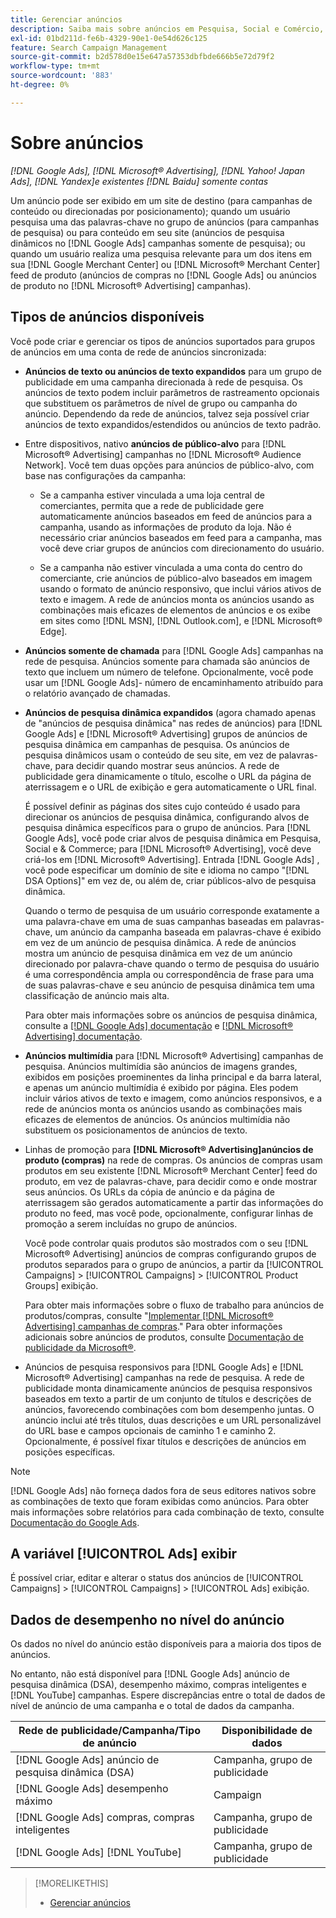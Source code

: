 ```yaml
---
title: Gerenciar anúncios
description: Saiba mais sobre anúncios em Pesquisa, Social e Comércio, incluindo os tipos de anúncios disponíveis.
exl-id: 01bd211d-fe6b-4329-90e1-0e54d626c125
feature: Search Campaign Management
source-git-commit: b2d578d0e15e647a57353dbfbde666b5e72d79f2
workflow-type: tm+mt
source-wordcount: '883'
ht-degree: 0%

---
```


# Sobre anúncios

*[!DNL Google Ads], [!DNL Microsoft® Advertising], [!DNL Yahoo! Japan Ads], [!DNL Yandex]e existentes [!DNL Baidu] somente contas*

Um anúncio pode ser exibido em um site de destino (para campanhas de conteúdo ou direcionadas por posicionamento); quando um usuário pesquisa uma das palavras-chave no grupo de anúncios (para campanhas de pesquisa) ou para conteúdo em seu site (anúncios de pesquisa dinâmicos no [!DNL Google Ads] campanhas somente de pesquisa); ou quando um usuário realiza uma pesquisa relevante para um dos itens em sua [!DNL Google Merchant Center] ou [!DNL Microsoft® Merchant Center] feed de produto (anúncios de compras no [!DNL Google Ads] ou anúncios de produto no [!DNL Microsoft® Advertising] campanhas).

## Tipos de anúncios disponíveis

Você pode criar e gerenciar os tipos de anúncios suportados para grupos de anúncios em uma conta de rede de anúncios sincronizada:

* **Anúncios de texto ou anúncios de texto expandidos** para um grupo de publicidade em uma campanha direcionada à rede de pesquisa. Os anúncios de texto podem incluir parâmetros de rastreamento opcionais que substituem os parâmetros de nível de grupo ou campanha do anúncio. Dependendo da rede de anúncios, talvez seja possível criar anúncios de texto expandidos/estendidos ou anúncios de texto padrão.

* Entre dispositivos, nativo **anúncios de público-alvo** para [!DNL Microsoft® Advertising] campanhas no [!DNL Microsoft® Audience Network]. Você tem duas opções para anúncios de público-alvo, com base nas configurações da campanha:

   * Se a campanha estiver vinculada a uma loja central de comerciantes, permita que a rede de publicidade gere automaticamente anúncios baseados em feed de anúncios para a campanha, usando as informações de produto da loja. Não é necessário criar anúncios baseados em feed para a campanha, mas você deve criar grupos de anúncios com direcionamento do usuário.

   * Se a campanha não estiver vinculada a uma conta do centro do comerciante, crie anúncios de público-alvo baseados em imagem usando o formato de anúncio responsivo, que inclui vários ativos de texto e imagem. A rede de anúncios monta os anúncios usando as combinações mais eficazes de elementos de anúncios e os exibe em sites como [!DNL MSN], [!DNL Outlook.com], e [!DNL Microsoft® Edge].

* **Anúncios somente de chamada** para [!DNL Google Ads] campanhas na rede de pesquisa. Anúncios somente para chamada são anúncios de texto que incluem um número de telefone. Opcionalmente, você pode usar um [!DNL Google Ads]- número de encaminhamento atribuído para o relatório avançado de chamadas.

* **Anúncios de pesquisa dinâmica expandidos** (agora chamado apenas de &quot;anúncios de pesquisa dinâmica&quot; nas redes de anúncios) para [!DNL Google Ads] e [!DNL Microsoft® Advertising] grupos de anúncios de pesquisa dinâmica em campanhas de pesquisa. Os anúncios de pesquisa dinâmicos usam o conteúdo de seu site, em vez de palavras-chave, para decidir quando mostrar seus anúncios. A rede de publicidade gera dinamicamente o título, escolhe o URL da página de aterrissagem e o URL de exibição e gera automaticamente o URL final.

  É possível definir as páginas dos sites cujo conteúdo é usado para direcionar os anúncios de pesquisa dinâmica, configurando alvos de pesquisa dinâmica específicos para o grupo de anúncios. Para [!DNL Google Ads], você pode criar alvos de pesquisa dinâmica em Pesquisa, Social e &amp; Commerce; para [!DNL Microsoft® Advertising], você deve criá-los em [!DNL Microsoft® Advertising]. Entrada [!DNL Google Ads] , você pode especificar um domínio de site e idioma no campo &quot;[!DNL DSA Options]&quot; em vez de, ou além de, criar públicos-alvo de pesquisa dinâmica.

  Quando o termo de pesquisa de um usuário corresponde exatamente a uma palavra-chave em uma de suas campanhas baseadas em palavras-chave, um anúncio da campanha baseada em palavras-chave é exibido em vez de um anúncio de pesquisa dinâmica. A rede de anúncios mostra um anúncio de pesquisa dinâmica em vez de um anúncio direcionado por palavra-chave quando o termo de pesquisa do usuário é uma correspondência ampla ou correspondência de frase para uma de suas palavras-chave e seu anúncio de pesquisa dinâmica tem uma classificação de anúncio mais alta.

  Para obter mais informações sobre os anúncios de pesquisa dinâmica, consulte a [[!DNL Google Ads] documentação](https://support.google.com/google-ads/answer/2471185) e [[!DNL Microsoft® Advertising] documentação](https://help.ads.microsoft.com/#apex/ads/en/56794).

* **Anúncios multimídia** para [!DNL Microsoft® Advertising] campanhas de pesquisa. Anúncios multimídia são anúncios de imagens grandes, exibidos em posições proeminentes da linha principal e da barra lateral, e apenas um anúncio multimídia é exibido por página. Eles podem incluir vários ativos de texto e imagem, como anúncios responsivos, e a rede de anúncios monta os anúncios usando as combinações mais eficazes de elementos de anúncios. Os anúncios multimídia não substituem os posicionamentos de anúncios de texto.

* Linhas de promoção para **[!DNL Microsoft® Advertising]anúncios de produto (compras)** na rede de compras. Os anúncios de compras usam produtos em seu existente [!DNL Microsoft® Merchant Center] feed do produto, em vez de palavras-chave, para decidir como e onde mostrar seus anúncios. Os URLs da cópia de anúncio e da página de aterrissagem são gerados automaticamente a partir das informações do produto no feed, mas você pode, opcionalmente, configurar linhas de promoção a serem incluídas no grupo de anúncios.

  Você pode controlar quais produtos são mostrados com o seu [!DNL Microsoft® Advertising] anúncios de compras configurando grupos de produtos separados para o grupo de anúncios, a partir da [!UICONTROL Campaigns] > [!UICONTROL Campaigns] > [!UICONTROL Product Groups] exibição.

  Para obter mais informações sobre o fluxo de trabalho para anúncios de produtos/compras, consulte &quot;[Implementar [!DNL Microsoft® Advertising] campanhas de compras](/help/search-social-commerce/campaign-management/special-campaign-types/microsoft-shopping-campaigns.md).&quot;  Para obter informações adicionais sobre anúncios de produtos, consulte [Documentação de publicidade da Microsoft®](https://help.ads.microsoft.com/#apex/3/en/51082).

* Anúncios de pesquisa responsivos para [!DNL Google Ads] e [!DNL Microsoft® Advertising] campanhas na rede de pesquisa. A rede de publicidade monta dinamicamente anúncios de pesquisa responsivos baseados em texto a partir de um conjunto de títulos e descrições de anúncios, favorecendo combinações com bom desempenho juntas. O anúncio inclui até três títulos, duas descrições e um URL personalizável do URL base e campos opcionais de caminho 1 e caminho 2. Opcionalmente, é possível fixar títulos e descrições de anúncios em posições específicas.

>[!NOTE]
>
>[!DNL Google Ads] não forneça dados fora de seus editores nativos sobre as combinações de texto que foram exibidas como anúncios. Para obter mais informações sobre relatórios para cada combinação de texto, consulte [Documentação do Google Ads](https://support.google.com/google-ads/answer/7684791).

## A variável [!UICONTROL Ads] exibir

É possível criar, editar e alterar o status dos anúncios de [!UICONTROL Campaigns] > [!UICONTROL Campaigns] > [!UICONTROL Ads] exibição.

## Dados de desempenho no nível do anúncio

Os dados no nível do anúncio estão disponíveis para a maioria dos tipos de anúncios.

No entanto, não está disponível para [!DNL Google Ads] anúncio de pesquisa dinâmica (DSA), desempenho máximo, compras inteligentes e [!DNL YouTube] campanhas. Espere discrepâncias entre o total de dados de nível de anúncio de uma campanha e o total de dados da campanha.

| Rede de publicidade/Campanha/Tipo de anúncio | Disponibilidade de dados |
|---|---|
| [!DNL Google Ads] anúncio de pesquisa dinâmica (DSA) | Campanha, grupo de publicidade |
| [!DNL Google Ads] desempenho máximo | Campaign |
| [!DNL Google Ads] compras, compras inteligentes | Campanha, grupo de publicidade |
| [!DNL Google Ads] [!DNL YouTube] | Campanha, grupo de publicidade |

>[!MORELIKETHIS]
>
>* [Gerenciar anúncios](ad-manage.md)
